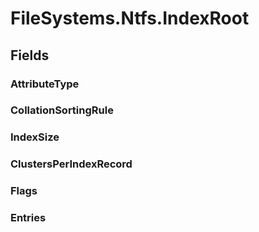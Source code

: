 ﻿


# FileSystems.Ntfs.IndexRoot

## Fields

### AttributeType

### CollationSortingRule

### IndexSize

### ClustersPerIndexRecord

### Flags

### Entries
